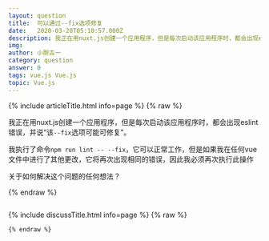 ```yaml
---
layout: question
title:  可以通过--fix选项修复
date:   2020-03-20T05:10:57.000Z
description: 我正在用nuxt.js创建一个应用程序，但是每次启动该应用程序时，都会出现eslint错误，并说“该--fix选项可能可修复”。我执行了命令npm r...
img: 
author: 小胖古一
category: question
answer: 0
tags: vue.js Vue.js
topic: Vue.js
---
```

<div class="article-root">
  <div class="article">
    {% include articleTitle.html info=page %}
    {% raw %}
    <div class="article-content"><p><font style="vertical-align: inherit;"><font style="vertical-align: inherit;">我正在用nuxt.js创建一个应用程序，但是每次启动该应用程序时，都会出现eslint错误，并说“该</font></font><code>--fix</code><font style="vertical-align: inherit;"><font style="vertical-align: inherit;">选项</font><font style="vertical-align: inherit;">可能可修复</font><font style="vertical-align: inherit;">”。</font></font></p>

<p><font style="vertical-align: inherit;"><font style="vertical-align: inherit;">我执行了命令</font></font><code>npm run lint -- --fix</code><font style="vertical-align: inherit;"><font style="vertical-align: inherit;">，它可以正常工作，但是如果我在任何vue文件中进行了其他更改，它将再次出现相同的错误，因此我必须再次执行此操作</font></font></p>

<p><font style="vertical-align: inherit;"><font style="vertical-align: inherit;">关于如何解决这个问题的任何想法？</font></font></p></div>
    {% endraw %}
  </div>
  <p style="height: 0;width:0;overflow: hidden;"> 第2461篇《可以通过--fix选项修复》来自Winter(https://github.com/aiyld/aiyld.github.io)的站点</p>
  <div class="discuss-wrapper">
    {% include discussTitle.html info=page %}
    {% raw %}
    
    {% endraw %}
  </div>
<div>
